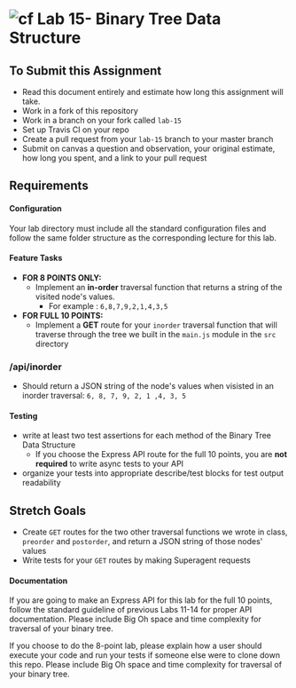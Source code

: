 ![cf](http://i.imgur.com/7v5ASc8.png) Lab 15- Binary Tree Data Structure
====
## To Submit this Assignment
* Read this document entirely and estimate how long this assignment will take.
* Work in a fork of this repository
* Work in a branch on your fork called `lab-15`
* Set up Travis CI on your repo
* Create a pull request from your `lab-15` branch to your master branch
* Submit on canvas a question and observation, your original estimate, how long you spent, and a link to your pull request

## Requirements
#### Configuration
<!-- list of files, configurations, tools, etc that are required -->
  Your lab directory must include all the standard configuration files and follow the same folder structure as the corresponding lecture for this lab.
  
#### Feature Tasks  
* **FOR 8 POINTS ONLY:**
  * Implement an **in-order** traversal function that returns a string of the visited node's values.
      * For example : `6,8,7,9,2,1,4,3,5`
* **FOR FULL 10 POINTS:** 
  * Implement a **GET** route for your `inorder` traversal function that will traverse through the tree we built in the `main.js` module in the `src` directory
 ### /api/inorder
   * Should return a JSON string of the node's values when visisted in an inorder traversal: `6, 8, 7, 9, 2, 1 ,4, 3, 5`
   
 #### Testing
* write at least two test assertions for each method of the Binary Tree Data Structure
  * If you choose the Express API route for the full 10 points, you are **not required** to write async tests to your API
* organize your tests into appropriate describe/test blocks for test output readability
   
## Stretch Goals
* Create `GET` routes for the two other traversal functions we wrote in class, `preorder` and `postorder`, and return a JSON string of those nodes' values
* Write tests for your `GET` routes by making Superagent requests

####  Documentation
If you are going to make an Express API for this lab for the full 10 points, follow the standard guideline of previous Labs 11-14 for proper API documentation. Please include Big Oh space and time complexity for traversal of your binary tree. 

If you choose to do the 8-point lab, please explain how a user should execute your code and run your tests if someone else were to clone down this repo. Please include Big Oh space and time complexity for traversal of your binary tree. 

